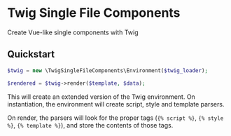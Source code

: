 # Twig Single File Components
Create Vue-like single components with Twig

## Quickstart
```php
$twig = new \TwigSingleFileComponents\Environment($twig_loader);

$rendered = $twig->render($template, $data);
```

This will create an extended version of the Twig environment. On instantiation, the environment will create script, style and template parsers.

On render, the parsers will look for the proper tags (`{% script %}`, `{% style %}`, `{% template %}`), and store the contents of those tags. 
